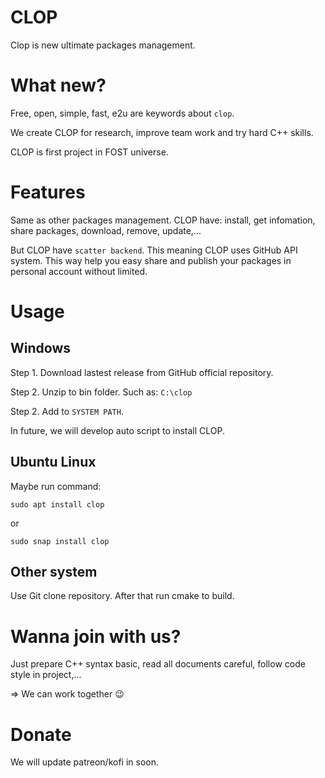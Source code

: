 # CLOP
Clop is new ultimate packages management.

# What new?

Free, open, simple, fast, e2u are keywords about ```clop```.

We create CLOP for research, improve team work and try hard C++ skills.

CLOP is first project in FOST universe. 

# Features

Same as other packages management. CLOP have: install, get infomation, share packages, download, remove, update,...

But CLOP have ```scatter backend```. This meaning CLOP uses GitHub API system. This way help you easy share and publish your packages in personal account without limited.

# Usage

## Windows

Step 1. Download lastest release from GitHub official repository.

Step 2. Unzip to bin folder. Such as: ```C:\clop```

Step 2. Add to ```SYSTEM PATH```.

In future, we will develop auto script to install CLOP.
## Ubuntu Linux

Maybe run command: 
```
sudo apt install clop
```

or

```
sudo snap install clop
```

## Other system

Use Git clone repository. After that run cmake to build.

# Wanna join with us?

Just prepare C++ syntax basic, read all documents careful, follow code style in project,... 

=> We can work together 😉

# Donate

We will update patreon/kofi in soon.
